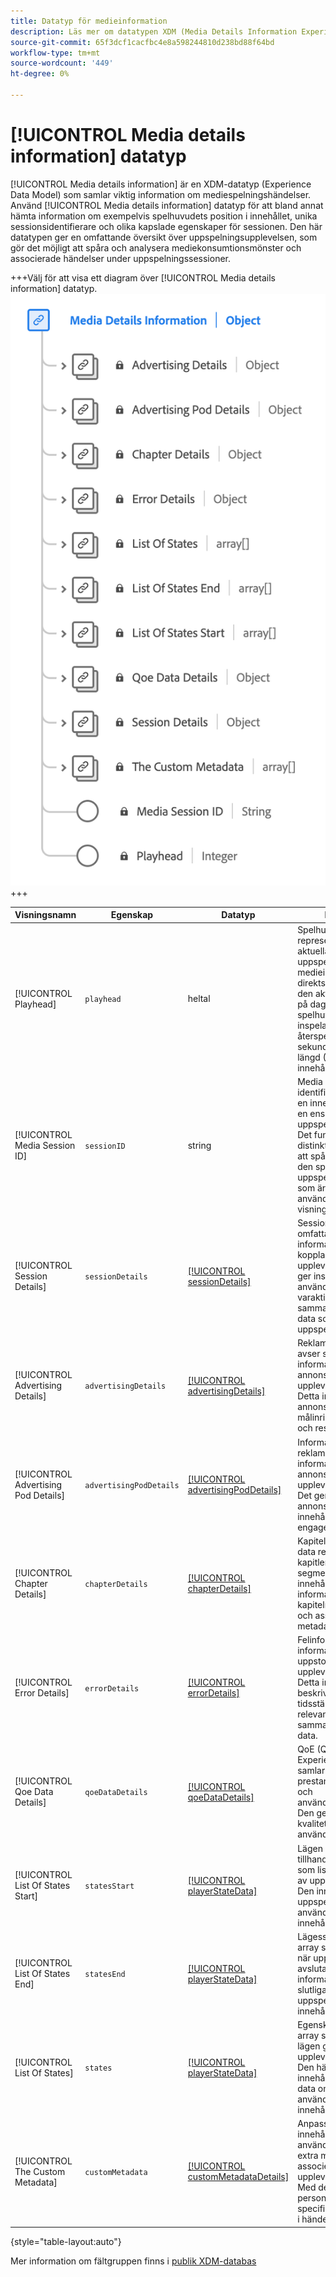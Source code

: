 ```yaml
---
title: Datatyp för medieinformation
description: Läs mer om datatypen XDM (Media Details Information Experience Data Model).
source-git-commit: 65f3dcf1cacfbc4e8a598244810d238bd88f64bd
workflow-type: tm+mt
source-wordcount: '449'
ht-degree: 0%

---
```


# [!UICONTROL Media details information] datatyp

[!UICONTROL Media details information] är en XDM-datatyp (Experience Data Model) som samlar viktig information om mediespelningshändelser. Använd [!UICONTROL Media details information] datatyp för att bland annat hämta information om exempelvis spelhuvudets position i innehållet, unika sessionsidentifierare och olika kapslade egenskaper för sessionen. Den här datatypen ger en omfattande översikt över uppspelningsupplevelsen, som gör det möjligt att spåra och analysera mediekonsumtionsmönster och associerade händelser under uppspelningssessioner.

+++Välj för att visa ett diagram över [!UICONTROL Media details information] datatyp.
![Ett diagram över [!UICONTROL Media details information] datatyp.](../images/data-types/media-details-information.png)
+++

| Visningsnamn | Egenskap | Datatyp | Beskrivning |
| --------------------- | --------------- | --------- | ----------- |
| [!UICONTROL Playhead] | `playhead` | heltal | Spelhuvudet representerar den aktuella uppspelningspositionen i medieinnehållet. För direktsänt innehåll anger den aktuella sekunden på dagen (0 &lt;= spelhuvud &lt; 86400). För inspelat innehåll återspeglas den aktuella sekunden av innehållets längd (0 &lt;= playhead &lt; innehållslängd). |
| [!UICONTROL Media Session ID] | `sessionID` | string | Media Session ID identifierar en instans av en innehållsström under en enskild uppspelningssession. Det fungerar som en distinkt identifierare för att spåra och hantera den specifika uppspelningsupplevelsen som är kopplad till en användare eller ett visningsprogram. |
| [!UICONTROL Session Details] | `sessionDetails` | [[!UICONTROL sessionDetails]](./session-details-information.md) | Sessionsinformation omfattar omfattande information som är kopplad till upplevelsehändelsen och ger insikter om användarinteraktioner, varaktighet och sammanhangsberoende data som är relevanta för uppspelningssessionen. |
| [!UICONTROL Advertising Details] | `advertisingDetails` | [[!UICONTROL advertisingDetails]](./advertising-details-information.md) | Reklaminformationen avser specifik information om annonsaktiviteter under upplevelsehändelsen. Detta inkluderar annonsmetadata, målinriktningsinformation och resultatstatistik. |
| [!UICONTROL Advertising Pod Details] | `advertisingPodDetails` | [[!UICONTROL advertisingPodDetails]](./advertising-pod-details-information.md) | Information om reklamrutor innehåller information om annonstavlor i upplevelsehändelsen. Det ger insikter om annonssekvenser, innehåll och engagemangsmått. |
| [!UICONTROL Chapter Details] | `chapterDetails` | [[!UICONTROL chapterDetails]](./chapter-details-information.md) | Kapiteldetaljer samlar in data relaterade till kapitlen eller segmenterade delar av innehållet. Den innehåller information om kapitelmarkörer, tidslinjer och associerade metadata. |
| [!UICONTROL Error Details] | `errorDetails` | [[!UICONTROL errorDetails]](./error-details-information.md) | Felinformation innehåller information om fel som uppstod under upplevelsehändelsen. Detta inkluderar felkoder, beskrivningar, tidsstämplar och relevanta sammanhangsberoende data. |
| [!UICONTROL Qoe Data Details] | `qoeDataDetails` | [[!UICONTROL qoeDataDetails]](./qoe-data-details-information.md) | QoE (Quality of Experience) Information samlar in prestandarelaterade mått och användarupplevelsedata. Den ger insikter om kvalitet, lyhördhet och användarinteraktioner. |
| [!UICONTROL List Of States Start] | `statesStart` | [[!UICONTROL playerStateData]](./player-state-data-information.md) | Lägen Start tillhandahåller en array som listar lägena i början av upplevelsehändelsen. Den innehåller data om uppspelning, användaråtgärder eller innehållsinformation. |
| [!UICONTROL List Of States End] | `statesEnd` | [[!UICONTROL playerStateData]](./player-state-data-information.md) | Lägesslut innehåller en array som listar lägena när upplevelsehändelsen avslutas. Den innehåller information om de slutliga uppspelningslägena eller innehållsstatusen. |
| [!UICONTROL List Of States] | `states` | [[!UICONTROL playerStateData]](./player-state-data-information.md) | Egenskapen states är en array som fångar olika lägen genom hela upplevelsehändelsen. Den här egenskapen innehåller sekventiella data om uppspelning, användaråtgärder eller innehållsändringar. |
| [!UICONTROL The Custom Metadata] | `customMetadata` | [[!UICONTROL customMetadataDetails]](./custom-metadata-details-information.md) | Anpassade metadata innehåller användardefinierade eller extra metadata som är associerade med upplevelsehändelsen. Med dessa metadata kan personaliserade eller specifika data inkluderas i händelsekontexten. |

{style="table-layout:auto"}

Mer information om fältgruppen finns i [publik XDM-databas](https://github.com/adobe/xdm/blob/master/components/datatypes/mediadetails.schema.json)
